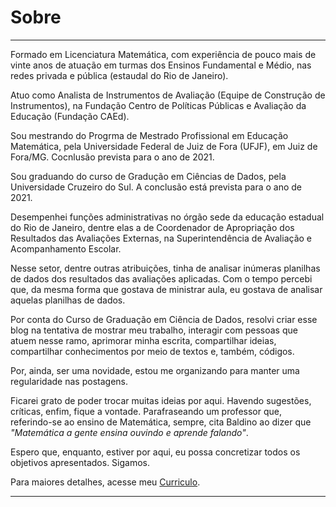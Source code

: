 # Sobre 


---

Formado em Licenciatura Matemática, com experiência de pouco mais de vinte anos de atuação em turmas dos Ensinos Fundamental e Médio, nas redes privada e pública (estaudal do Rio de Janeiro).

Atuo como Analista de Instrumentos de Avaliação (Equipe de Construção de Instrumentos), na Fundação Centro de Políticas Públicas e Avaliação da Educação (Fundação CAEd).

Sou mestrando do Progrma de Mestrado Profissional em Educação Matemática, pela Universidade Federal de Juiz de Fora (UFJF), em Juiz de Fora/MG. Cocnlusão prevista para o ano de 2021.

Sou graduando do curso de Gradução  em Ciências de Dados, pela Universidade Cruzeiro do Sul. A conclusão está prevista para o ano de 2021.

Desempenhei funções administrativas no órgão sede da educação estadual do Rio de Janeiro, dentre elas a de Coordenador de Apropriação dos Resultados das Avaliações Externas, na Superintendência de Avaliação e Acompanhamento Escolar.

Nesse setor, dentre outras atribuições, tinha de analisar inúmeras planilhas de dados dos resultados das avaliações aplicadas. Com o tempo percebi que, da mesma forma que gostava de ministrar aula, eu gostava de analisar aquelas planilhas de dados.


Por conta do Curso de Graduação em Ciência de Dados, resolvi criar esse blog na tentativa de mostrar meu trabalho, interagir com  pessoas que atuem nesse ramo, aprimorar minha escrita, compartilhar ideias, compartilhar conhecimentos por meio de textos e, também, códigos.

Por, ainda, ser uma novidade, estou me organizando para manter uma regularidade nas postagens.

Ficarei grato de poder trocar muitas ideias por aqui. Havendo sugestões, críticas, enfim, fique a vontade. Parafraseando um professor que, referindo-se ao ensino de Matemática, sempre, cita Baldino ao dizer que *"Matemática a gente ensina ouvindo e aprende falando"*.

Espero que, enquanto, estiver por aqui, eu possa concretizar todos os objetivos apresentados.
Sigamos.

Para maiores detalhes, acesse meu <a href="https://wsoaresjr.github.io/curriculo/curriculo_wsoares.html" target="_blank">Curriculo</a>.

---



  
   

   

    



